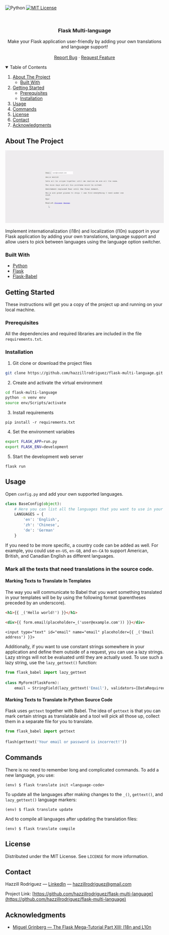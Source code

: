 ![Python](https://img.shields.io/badge/python-v3.6+-blue.svg?style=for-the-badge)
[![MIT License](https://img.shields.io/badge/License-MIT-green?style=for-the-badge)](https://github.com/hazzillrodriguez/flask-user-management/blob/main/LICENSE)

<br />
<p align="center">
    <h3 align="center">Flask Multi-language</h3>
    <p align="center">
        Make your Flask application user-friendly by adding your own translations and language support!
        <br />
        <br />
        <a href="https://github.com/hazzillrodriguez/flask-multi-language/issues">Report Bug</a>
        ·
        <a href="https://github.com/hazzillrodriguez/flask-multi-language/issues">Request Feature</a>
    </p>
</p>

<!-- TABLE OF CONTENTS -->
<details open="open">
    <summary>Table of Contents</summary>
    <ol>
        <li>
            <a href="#about-the-project">About The Project</a>
            <ul>
                <li><a href="#built-with">Built With</a></li>
            </ul>
        </li>
        <li>
            <a href="#getting-started">Getting Started</a>
            <ul>
                <li><a href="#prerequisites">Prerequisites</a></li>
                <li><a href="#installation">Installation</a></li>
            </ul>
        </li>
        <li><a href="#usage">Usage</a></li>
        <li><a href="#commands">Commands</a></li>
        <li><a href="#license">License</a></li>
        <li><a href="#contact">Contact</a></li>
        <li><a href="#acknowledgments">Acknowledgments</a></li>
    </ol>
</details>

## About The Project

![Flask Multi-language](screenshots/demo.gif)

Implement internationalization (i18n) and localization (l10n) support in your Flask application by adding your own translations, language support and allow users to pick between languages using the language option switcher.

### Built With

* [Python](https://www.python.org)
* [Flask](https://flask.palletsprojects.com/en/2.0.x/)
* [Flask-Babel](https://flask-babel.tkte.ch/)

## Getting Started

These instructions will get you a copy of the project up and running on your local machine.

### Prerequisites

All the dependencies and required libraries are included in the file `requirements.txt`.

### Installation

1. Git clone or download the project files
```bash
git clone https://github.com/hazzillrodriguez/flask-multi-language.git
```

2. Create and activate the virtual environment
```bash
cd flask-multi-language
python -m venv env
source env/Scripts/activate
```

3. Install requirements
```
pip install -r requirements.txt
```

4. Set the environment variables
```bash
export FLASK_APP=run.py
export FLASK_ENV=development
```

5. Start the development web server
```
flask run
```

## Usage

Open `config.py` and add your own supported languages.
```python
class BaseConfig(object):
    # Here you can list all the languages ​​that you want to use in your application
    LANGUAGES = {
        'en': 'English',
        'zh': 'Chinese',
        'de': 'German'
    }
```
If you need to be more specific, a country code can be added as well. For example, you could use `en-US`, `en-GB`, and `en-CA` to support American, British, and Canadian English as different languages.

### Mark all the texts that need translations in the source code.

#### Marking Texts to Translate In Templates

The way you will communicate to Babel that you want something translated in your templates will be by using the following format (parentheses preceded by an underscore).
```html
<h1>{{ _('Hello world!') }}</h1>
```
```html
<div>{{ form.email(placeholder=_('user@example.com')) }}</div>
```
```
<input type="text" id="email" name="email" placeholder={{ _('Email address') }}>
```

Additionally, if you want to use constant strings somewhere in your application and define them outside of a request, you can use a lazy strings. Lazy strings will not be evaluated until they are actually used. To use such a lazy string, use the `lazy_gettext()` function:
```python
from flask_babel import lazy_gettext

class MyForm(FlaskForm):
	email = StringField(lazy_gettext('Email'), validators=[DataRequired()])
```

#### Marking Texts to Translate In Python Source Code

Flask uses `gettext` together with Babel. The idea of `gettext` is that you can mark certain strings as translatable and a tool will pick all those up, collect them in a separate file for you to translate.
```python
from flask_babel import gettext

flash(gettext('Your email or password is incorrect!'))
```

## Commands

There is no need to remember long and complicated commands. To add a new language, you use:
```
(env) $ flask translate init <language-code>
```

To update all the languages after making changes to the `_()`, `gettext()`, and `lazy_gettext()` language markers:
```
(env) $ flask translate update
```

And to compile all languages after updating the translation files:
```
(env) $ flask translate compile
```

## License

Distributed under the MIT License. See `LICENSE` for more information.

## Contact

Hazzill Rodriguez — [LinkedIn](https://www.linkedin.com/in/hazzillrodriguez/) — hazzillrodriguez@gmail.com

Project Link: [https://github.com/hazzillrodriguez/flask-multi-language](https://github.com/hazzillrodriguez/flask-multi-language)

## Acknowledgments

* [Miguel Grinberg — The Flask Mega-Tutorial Part XIII: I18n and L10n](https://blog.miguelgrinberg.com/post/the-flask-mega-tutorial-part-xiii-i18n-and-l10n)
